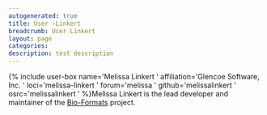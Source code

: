 ```yaml
---
autogenerated: true
title: User ›Linkert
breadcrumb: User Linkert
layout: page
categories: 
description: test description
---
```


{% include user-box name='Melissa Linkert ' affiliation='Glencoe Software, Inc. ' loci='melissa-linkert ' forum='melissa ' github='melissalinkert ' osrc='melissalinkert ' %}Melissa Linkert is the lead developer and maintainer of the [Bio-Formats](Bio-Formats ) project.
